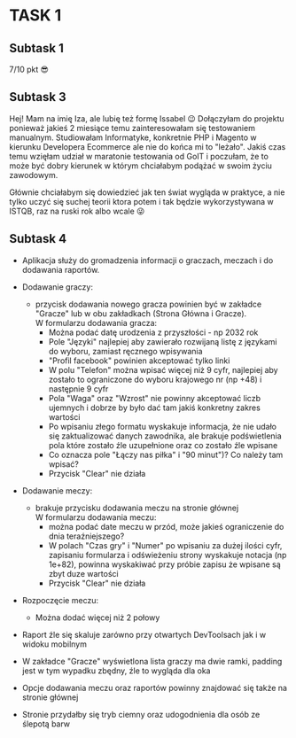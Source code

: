 # TASK 1
## Subtask 1
7/10 pkt 😎
## Subtask 3
Hej! Mam na imię Iza, ale lubię też formę Issabel 😉 Dołączyłam do projektu ponieważ jakieś 2 miesiące temu zainteresowałam się testowaniem manualnym. Studiowałam Informatyke, konkretnie PHP i Magento w kierunku Developera Ecommerce ale nie do końca mi to "leżało". Jakiś czas temu wzięłam udział w maratonie testowania od GoIT i poczułam, że to może być dobry kierunek w którym chciałabym podążać w swoim życiu zawodowym.

Głównie chciałabym się dowiedzieć jak ten świat wygląda w praktyce, a nie tylko uczyć się suchej teorii ktora potem i tak będzie wykorzystywana w ISTQB, raz na ruski rok albo wcale 😜

## Subtask 4
* Aplikacja służy do gromadzenia informacji o graczach, meczach i do dodawania raportów.

* Dodawanie graczy: 
    - przycisk dodawania nowego gracza powinien być w zakładce "Gracze" lub w obu zakładkach (Strona Główna i Gracze).  
    W formularzu dodawania gracza:
      - Można podać datę urodzenia z przyszłości - np 2032 rok
      - Pole "Języki" najlepiej aby zawierało rozwijaną listę z językami do wyboru, zamiast ręcznego wpisywania
      - "Profil facebook" powinien akceptować tylko linki
      - W polu "Telefon" można wpisać więcej niż 9 cyfr, najlepiej aby zostało to ograniczone do wyboru krajowego nr (np +48) i następnie 9 cyfr
      - Pola "Waga" oraz "Wzrost" nie powinny akceptować liczb ujemnych i dobrze by było dać tam jakiś konkretny zakres wartości
      - Po wpisaniu złego formatu wyskakuje informacja, że nie udało się zaktualizować danych zawodnika, ale brakuje podświetlenia pola które zostało źle uzupełnione oraz     co zostało źle wpisane
      - Co oznacza pole "Łączy nas piłka" i "90 minut")? Co należy tam wpisać?
      - Przycisk "Clear" nie działa
* Dodawanie meczy:
    - brakuje przycisku dodawania meczu na stronie głównej  
    W formularzu dodawania meczu:
      - można podać date meczu w przód, może jakieś ograniczenie do dnia teraźniejszego?
      - W polach "Czas gry" i "Numer" po wpisaniu za dużej ilości cyfr, zapisaniu formularza i odświeżeniu strony wyskakuje notacja (np 1e+82), powinna wyskakiwać przy próbie zapisu że wpisane są zbyt duze wartości
      - Przycisk "Clear" nie działa
* Rozpoczęcie meczu:
    - Można dodać więcej niż 2 połowy
* Raport źle się skaluje zarówno przy otwartych DevToolsach jak i w widoku mobilnym
* W zakładce "Gracze" wyświetlona lista graczy ma dwie ramki, padding jest w tym wypadku zbędny, źle to wygląda dla oka
* Opcje dodawania meczu oraz raportów powinny znajdować się także na stronie głównej
* Stronie przydałby się tryb ciemny oraz udogodnienia dla osób ze ślepotą barw
